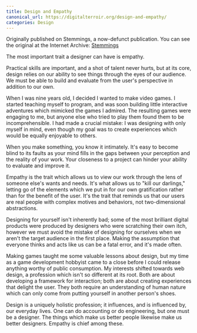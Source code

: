 ```yaml
---
title: Design and Empathy
canonical_url: https://digitalterroir.org/design-and-empathy/
categories: Design
---
```


Originally published on Stemmings, a now-defunct publication. You can see the original at the Internet Archive: [Stemmings](https://web.archive.org/web/20141102232535/http://stemmings.com/design-and-empathy/)

The most important trait a designer can have is empathy.

Practical skills are important, and a shot of talent never hurts, but at its core, design relies on our ability to see things through the eyes of our audience. We must be able to build and evaluate from the user's perspective in addition to our own.

When I was nine years old, I decided I wanted to make video games. I started teaching myself to program, and was soon building little interactive adventures which mimicked the games I admired. The resulting games were engaging to me, but anyone else who tried to play them found them to be incomprehensible. I had made a crucial mistake: I was designing with only myself in mind, even though my goal was to create experiences which would be equally enjoyable to others.

When you make something, you know it intimately. It's easy to become blind to its faults as your mind fills in the gaps between your perception and the reality of your work. Your closeness to a project can hinder your ability to evaluate and improve it.

Empathy is the trait which allows us to view our work through the lens of someone else's wants and needs. It's what allows us to "kill our darlings," letting go of the elements which we put in for our own gratification rather than for the benefit of the user. It's the trait that reminds us that our users are real people with complex motives and behaviors, not two-dimensional abstractions.

Designing for yourself isn't inherently bad; some of the most brilliant digital products were produced by designers who were scratching their own itch, however we must avoid the mistake of designing for ourselves when we aren't the target audience in the first place. Making the assumption that everyone thinks and acts like us can be a fatal error, and it's made often.

Making games taught me some valuable lessons about design, but my time as a game development hobbyist came to a close before I could release anything worthy of public consumption. My interests shifted towards web design, a profession which isn't so different at its root. Both are about developing a framework for interaction; both are about creating experiences that delight the user. They both require an understanding of human nature which can only come from putting yourself in another person's shoes.

Design is a uniquely holistic profession; it influences, and is influenced by, our everyday lives. One can do accounting or do engineering, but one must be a designer. The things which make us better people likewise make us better designers. Empathy is chief among these.
